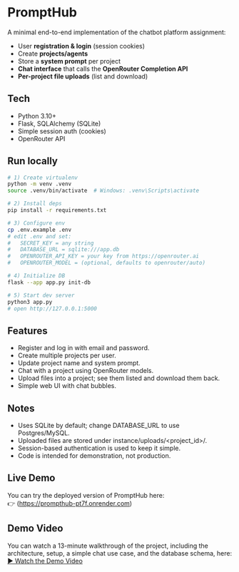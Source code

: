 # PromptHub

A minimal end-to-end implementation of the chatbot platform assignment:

- User **registration & login** (session cookies)
- Create **projects/agents**
- Store a **system prompt** per project
- **Chat interface** that calls the **OpenRouter Completion API**
- **Per-project file uploads** (list and download)

## Tech
- Python 3.10+
- Flask, SQLAlchemy (SQLite)
- Simple session auth (cookies)
- OpenRouter API

## Run locally
```bash
# 1) Create virtualenv
python -m venv .venv
source .venv/bin/activate  # Windows: .venv\Scripts\activate

# 2) Install deps
pip install -r requirements.txt

# 3) Configure env
cp .env.example .env
# edit .env and set:
#   SECRET_KEY = any string
#   DATABASE_URL = sqlite:///app.db
#   OPENROUTER_API_KEY = your key from https://openrouter.ai
#   OPENROUTER_MODEL = (optional, defaults to openrouter/auto)

# 4) Initialize DB
flask --app app.py init-db

# 5) Start dev server
python3 app.py
# open http://127.0.0.1:5000
```

## Features
- Register and log in with email and password.
- Create multiple projects per user.
- Update project name and system prompt.
- Chat with a project using OpenRouter models.
- Upload files into a project; see them listed and download them back.
- Simple web UI with chat bubbles.

## Notes
- Uses SQLite by default; change DATABASE_URL to use Postgres/MySQL.
- Uploaded files are stored under instance/uploads/<project_id>/.
- Session-based authentication is used to keep it simple.
- Code is intended for demonstration, not production.

## Live Demo

You can try the deployed version of PromptHub here:  
👉 (https://prompthub-pt7f.onrender.com)

## Demo Video

You can watch a 13-minute walkthrough of the project, including the architecture, setup, a simple chat use case, and the database schema, here:  
[▶ Watch the Demo Video](https://drive.google.com/file/d/1E0O-kpsNBo3JiD2KX16712mpGtzK55Ax/view?usp=sharing)
